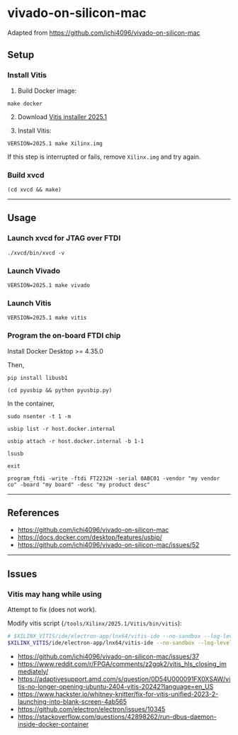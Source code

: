 # vivado-on-silicon-mac

Adapted from https://github.com/ichi4096/vivado-on-silicon-mac

## Setup

### Install Vitis

1. Build Docker image:
```console
make docker
```

2. Download [Vitis installer 2025.1](https://www.xilinx.com/member/forms/download/xef.html?filename=FPGAs_AdaptiveSoCs_Unified_SDI_2025.1_0530_0145_Lin64.bin)

3. Install Vitis:
```console
VERSION=2025.1 make Xilinx.img
```
If this step is interrupted or fails, remove `Xilinx.img` and try again.

### Build xvcd

```console
(cd xvcd && make)
```

---

## Usage

### Launch xvcd for JTAG over FTDI

```console
./xvcd/bin/xvcd -v
```

### Launch Vivado

```console
VERSION=2025.1 make vivado
```

### Launch Vitis

```console
VERSION=2025.1 make vitis
```

### Program the on-board FTDI chip

Install Docker Desktop >= 4.35.0

Then,

```console
pip install libusb1
```

```console
(cd pyusbip && python pyusbip.py)
```

In the container,

```console
sudo nsenter -t 1 -m
```

```console
usbip list -r host.docker.internal
```

```console
usbip attach -r host.docker.internal -b 1-1
```

```console
lsusb
```

```console
exit
```

```console
program_ftdi -write -ftdi FT2232H -serial 0ABC01 -vendor "my vendor co" -board "my board" -desc "my product desc"
```

---

## References

* https://github.com/ichi4096/vivado-on-silicon-mac
* https://docs.docker.com/desktop/features/usbip/
* https://github.com/ichi4096/vivado-on-silicon-mac/issues/52

---

## Issues

### Vitis may hang while using

Attempt to fix (does not work).

Modify vitis script (`/tools/Xilinx/2025.1/Vitis/bin/vitis`):
```bash
# $XILINX_VITIS/ide/electron-app/lnx64/vitis-ide --no-sandbox --log-level=debug $workspace_path ${analyzeArgs[@]} > /dev/null 2>&1 &
$XILINX_VITIS/ide/electron-app/lnx64/vitis-ide --no-sandbox --log-level=debug --disable-gpu --disable-software-rasterizer $workspace_path ${analyzeArgs[@]}
```

* https://github.com/ichi4096/vivado-on-silicon-mac/issues/37
* https://www.reddit.com/r/FPGA/comments/z2gqk2/vitis_hls_closing_immediately/
* https://adaptivesupport.amd.com/s/question/0D54U000091FX0XSAW/vitis-no-longer-opening-ubuntu-2404-vitis-20242?language=en_US
* https://www.hackster.io/whitney-knitter/fix-for-vitis-unified-2023-2-launching-into-blank-screen-4ab565
* https://github.com/electron/electron/issues/10345
* https://stackoverflow.com/questions/42898262/run-dbus-daemon-inside-docker-container
